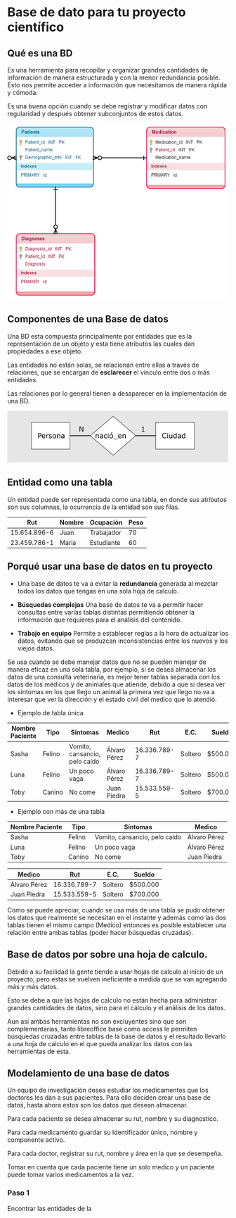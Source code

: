# Base de dato para tu proyecto científico

## Qué es una BD

Es una herramienta para recopilar y organizar grandes cantidades de información de manera estructurada y con la menor redundancia posible. Esto nos permite acceder a información que necesitamos de manera rápida y cómoda.

Es una buena opción  cuando se debe  registrar y modificar datos con regularidad y después obtener subconjuntos de estos datos.

<p align="center">
	<img src="images/relational-database-model1.png"  height="400">
</p>

## Componentes de una Base de datos

Una BD esta compuesta principalmente por entidades que es la representación de un objeto y esta tiene atributos las cuales dan propiedades a ese objeto.

Las entidades no están solas, se relacionan entre ellas a través de relaciones, que se encargan de **esclarecer** el vinculo entre dos o más entidades.

Las relaciones por lo general tienen a desaparecer en la implementación de una BD.

![140% center](images/rel.png)


## Entidad como una tabla

Un entidad puede ser representada como una tabla, en donde sus atributos son sus columnas, la ocurrencia de la entidad son sus filas.

Rut | Nombre | Ocupación | Peso
--- | ------ | --------- | -------
15.654.896-6  |   Juan     |  Trabajador | 70
23.459.786-1 |    Maria   |     Estudiante | 60

## Porqué usar una base de datos en tu proyecto

- Una base de datos te va a evitar la **redundancia** generada al mezclar todos los datos que tengas en una sola hoja de calculo.

- **Búsquedas complejas** Una base de datos te va a permitir hacer consultas entre varias tablas distintas permitiendo obtener la información que requieres para el análisis del contenido.

- **Trabajo en equipo** Permite a establecer reglas a la hora de actualizar los datos, evitando que se produzcan inconsistencias entre los nuevos y los viejos datos.



Se usa cuando se debe manejar datos que no se pueden manejar de manera eficaz en una sola tabla, por ejemplo, si se desea almacenar los datos de una consulta veterinaria, es mejor tener tablas separada con los datos de los médicos y de animales que atiende, debido a que si desea ver los síntomas en los que llego un animal la primera vez que llego no va a interesar que ver la dirección y el estado civil del medico que lo atendió.

- Ejemplo de tabla única

Nombre Paciente| Tipo | Síntomas | Medico | Rut | E.C. | Sueldo
-------------- | ---- | ------ | ----- | ----| ------| --------
Sasha | Felino | Vomito, cansancio, pelo caído | Álvaro Pérez | 16.336.789-7 | Soltero | $500.000
Luna | Felino | Un poco vaga | Álvaro Pérez | 16.336.789-7 | Soltero | $500.000
Toby | Canino | No come | Juan Piedra | 15.533.559-5 | Soltero | $700.000

- Ejemplo con más de una tabla

Nombre Paciente| Tipo | Síntomas | Medico
-------------- | ---- | ------ | -------
Sasha | Felino | Vomito, cansancio, pelo caído | Álvaro Pérez
Luna | Felino | Un poco vaga | Álvaro Pérez
Toby | Canino | No come | Juan Piedra

Medico | Rut | E.C. | Sueldo
---- | ------ | -------- | -------
Álvaro Pérez | 16.336.789-7 | Soltero | $500.000
Juan Piedra | 15.533.559-5 | Soltero | $700.000

Como se puede apreciar, cuando se usa más de una tabla se pudo obtener los datos que realmente se necesitan en el instante y además como las dos tablas tienen el mismo campo (Medico) entonces es posible establecer una relación entre ambas tablas (poder hacer búsquedas cruzadas).


## Base de datos por sobre una hoja de calculo.

Debido a su facilidad la gente tiende a usar hojas de calculo al inicio de un proyecto, pero estas se vuelven ineficiente a medida que se van agregando más y más datos.

Esto se debe a que las hojas de calculo no están hecha para administrar grandes cantidades de datos, sino para el cálculo y el análisis de los datos.


Aun así ambas herramientas no son excluyentes sino que son complementarias, tanto libreoffice base como access le permiten búsquedas cruzadas entre tablas de la base de datos y el resultado llevarlo a una hoja de calculo en el que pueda analizar los datos con las herramientas de esta.

## Modelamiento de una base de datos

Un equipo de investigación desea estudiar los medicamentos que los doctores les dan a sus pacientes. Para ello deciden crear una base de datos, hasta ahora estos son los datos que desean almacenar.

Para cada paciente se desea almacenar su rut, nombre y su diagnostico.

Para cada medicamento guardar su Identificador único, nombre y componente activo.

Para cada doctor, registrar su rut, nombre y área en la que se desempeña.

Tomar en cuenta que cada paciente tiene un solo medico y un paciente puede tomar varios medicamentos a la vez.


### Paso 1

Encontrar las entidades de la 
